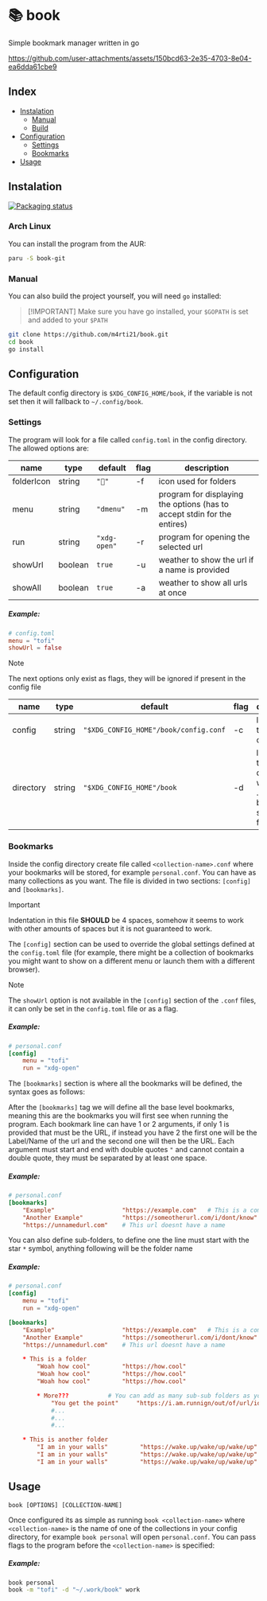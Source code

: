 # 📚 book

Simple bookmark manager written in go

https://github.com/user-attachments/assets/150bcd63-2e35-4703-8e04-ea6dda61cbe9

## Index

- [Instalation](#instalation)
  * [Manual](#manual)
  * [Build](#build)
- [Configuration](#configuration)
  * [Settings](#settings)
  * [Bookmarks](#bookmarks)
- [Usage](#usage)

## Instalation

[![Packaging status](https://repology.org/badge/vertical-allrepos/book.svg)](https://repology.org/project/book/versions)

### Arch Linux

You can install the program from the AUR:
```sh
paru -S book-git
```

### Manual

You can also build the project yourself, you will need `go` installed:

> [!IMPORTANT] Make sure you have go installed, your `$GOPATH` is set and added to your `$PATH`

```sh
git clone https://github.com/m4rti21/book.git
cd book
go install
```

## Configuration

The default config directory is `$XDG_CONFIG_HOME/book`, if the variable
is not set then it will fallback to `~/.config/book`.

### Settings

The program will look for a file called `config.toml` in the config directory.
The allowed options are:

| name          | type      | default       | flag | description                                                              |
|---------------|-----------|---------------|------|--------------------------------------------------------------------------|
| folderIcon    | string    | `""`         | -f   | icon used for folders                                                    |
| menu          | string    | `"dmenu"`     | -m   | program for displaying the options (has to accept stdin for the entires) |
| run           | string    | `"xdg-open"`  | -r   | program for opening the selected url                                     |
| showUrl       | boolean   | `true`        | -u   | weather to show the url if a name is provided                            |
| showAll       | boolean   | `true`        | -a   | weather to show all urls at once                                         |

##### Example: 

```toml
# config.toml
menu = "tofi"
showUrl = false
```

> [!NOTE]
> The next options only exist as flags, they will be ignored if present in the
> config file

| name          | type      | default                               | flag  | description |
|---------------|-----------|---------------------------------------|-------|-------------|
| config        | string    | `"$XDG_CONFIG_HOME"/book/config.conf` | -c    | location of the base config file |
| directory     | string    | `"$XDG_CONFIG_HOME"/book`             | -d    | location of the directory where <collection-name>.conf will be searched for |

### Bookmarks

Inside the config directory create file called `<collection-name>.conf` where your
bookmarks will be stored, for example `personal.conf`. You can have as many 
collections as you want. The file is divided in two sections: `[config]` and `[bookmarks]`.

> [!IMPORTANT]
> Indentation in this file **SHOULD** be 4 spaces, somehow it seems to work with
> other amounts of spaces but it is not guaranteed to work.

The `[config]` section can be used to override the global settings defined at the 
`config.toml` file (for example, there might be a collection of bookmarks you might 
want to show on a different menu or launch them with a different browser).

> [!NOTE] 
> The `showUrl` option is not available in the `[config]` section of the `.conf` 
> files, it can only be set in the `config.toml` file or as a flag.

##### Example: 

```conf
# personal.conf
[config]
    menu = "tofi"
    run = "xdg-open"
```

The `[bookmarks]` section is where all the bookmarks will be defined, the syntax
goes as follows:

After the `[bookmarks]` tag we will define all the base level bookmarks, meaning 
this are the bookmarks you will first see when running the program.
Each bookmark line can have 1 or 2 arguments, if only 1 is provided that must be 
the URL, if instead you have 2 the first one will be the Label/Name of the url 
and the second one will then be the URL. Each argument must start and end with 
double quotes `"` and cannot contain a double quote, they must be separated by 
at least one space.

##### Example: 

```conf
# personal.conf
[bookmarks]
    "Example"                   "https://example.com"   # This is a comment
    "Another Example"           "https://someotherurl.com/i/dont/know"
    "https://unnamedurl.com"    # This url doesnt have a name
```
You can also define sub-folders, to define one the line must start with the star
`*` symbol, anything following will be the folder name

##### Example: 

```conf
# personal.conf
[config]
    menu = "tofi"
    run = "xdg-open"

[bookmarks]
    "Example"                   "https://example.com"   # This is a comment
    "Another Example"           "https://someotherurl.com/i/dont/know"
    "https://unnamedurl.com"    # This url doesnt have a name

    * This is a folder
        "Woah how cool"         "https://how.cool"
        "Woah how cool"         "https://how.cool"
        "Woah how cool"         "https://how.cool"

        * More???           # You can add as many sub-sub folders as you want
            "You get the point"     "https://i.am.runnign/out/of/url/ideas
            #...
            #...
            #...

    * This is another folder
        "I am in your walls"         "https://wake.up/wake/up/wake/up"
        "I am in your walls"         "https://wake.up/wake/up/wake/up"
        "I am in your walls"         "https://wake.up/wake/up/wake/up"
```

## Usage

`book [OPTIONS] [COLLECTION-NAME]`

Once configured its as simple as running `book <collection-name>` where 
`<collection-name>` is the name of one of the collections in your config directory, 
for example `book personal` will open `personal.conf`. You can pass flags to
the program before the `<collection-name>` is specified:

##### Example: 

```sh
book personal
book -m "tofi" -d "~/.work/book" work
```
